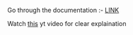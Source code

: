 Go through the documentation :-
[LINK](https://authjs.dev/getting-started/installation)

Watch [this](https://youtu.be/Rs8018RO5YQ?si=JszkVvfaTPe0d5d7) yt video for clear explaination 